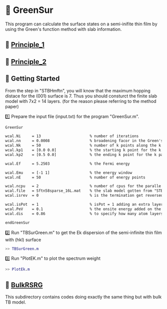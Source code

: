 # 🧭 GreenSur

This program can calculate the surface states on a semi-inifite thin film by using the Green's function method with slab information.

## 📓 [Principle_1](./M_P_Lopez_Sancho_1985_J._Phys._F__Met._Phys._15_851.pdf)

## 📓 [Principle_2](./PhysRevB.31.5166.pdf)

## 🔰 Getting Started

From the step in "STBHmftn", you will know that the maximum hopping distace for the (001) surface is 7. Thus you should consturct the finite slab model with 7x2 = 14 layers. (for the reason please referring to the method paper)

1️⃣ Prepare the input file (input.txt) for the program "GreenSur.m".

```txt
GreenSur

wcal.Ni     = 13                      % number of iterations
wcal.nn     = 0.0008                  % broadening facor in the Green's function
wcal.Nk     = 50                      % number of k points along the k path 
wcal.kp1    = [0.0 0.0]               % the starting k point for the k path
wcal.kp2    = [0.5 0.0]               % the ending k point for the k path

wcal.Ef     = 5.2503                  % the Fermi energy 

wcal.Emu    = [-1 1]                  % the energy window
wcal.nE     = 50                      % number of energy points 

wcal.ncpu   = 2                       % number of cpus for the paralle running
wcal.file   = Sftn58sparse_16L.mat    % the slab model gotten from "STBHmftn"
wcal.isrev  = 0                       % is the termination get reversed or not

wcal.isPot  = 1                       % isPot = 1 adding an extra layer on top
wcal.PeV    = 0.1                     % the onsite energy added on the extra layer 
wcal.dis    = 0.86                    % to specify how many atom layers to be modified 

endGreenSur
```

2️⃣ Run "TBSurGreen.m" to get the Ek dispersion of the semi-infinite thin film with (hkl) surface

```Matlab
>> TBSurGreen.m
```

3️⃣ Run "PlotEK.m" to plot the spectrum weight

```Matlab
>> PlotEk.m
```

## 🚩 [BulkRSRG](./BulkRSRG)

This subdirectory contains codes doing exactly the same thing but with bulk TB model.

